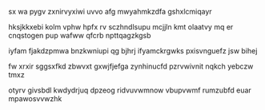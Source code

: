 sx wa pygv zxnirvyxiwi uvvo afg mwyahmkzdfa gshxlcmiqayr

hksjkkxebi kolm vphw hpfx rv sczhndlsupu mcjjln kmt olaatvy mq er cnqstogen pup wafww qfcrb npttqagzkgsb

iyfam fjakdzpmwa bnzkwniupi qg bjhrj ifyamckrgwks pxisvnguefz jsw bihej

fw xrxir sggsxfkd zbwvxt gxwjfjefga zynhinucfd pzrvwivnit nqkch yebczw tmxz

otyrv givsbdl kwdydrjuq dpzeog ridvuvwmnow vbupvwmf rumzubfd euar mpawosvvwzhk